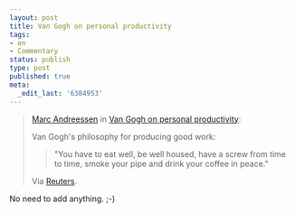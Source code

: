 ```yaml
---
layout: post
title: Van Gogh on personal productivity
tags:
- en
- Commentary
status: publish
type: post
published: true
meta:
  _edit_last: '6384953'
---
```

<blockquote><a href="http://blog.pmarca.com/">Marc Andreessen</a> in <a href="http://feeds.feedburner.com/~r/pmarca/~3/161882765/van-gogh-on-per.html">Van Gogh on personal productivity</a>:<br>
<p>Van Gogh's philosophy for producing good work:</p>

<blockquote>"You have to eat well, be well housed, have a screw from time to time, smoke your pipe and drink your coffee in peace."</blockquote>

<p>Via <a href="http://www.reuters.com/article/lifestyleMolt/idUSN2540474920070925?sp=true">Reuters</a>.</p>
</blockquote>

<p>No need to add anything. ;-)</p>
